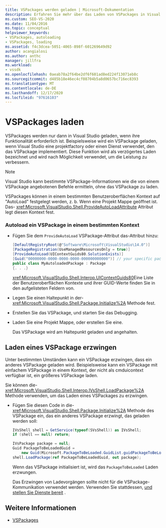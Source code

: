 ```yaml
---
title: VSPackages werden geladen | Microsoft-Dokumentation
description: Erfahren Sie mehr über das Laden von VSPackages in Visual Studio, einschließlich des verzögerten Ladens, das nach Möglichkeit verwendet wird, um die Leistung zu steigern.
ms.custom: SEO-VS-2020
ms.date: 11/04/2016
ms.topic: conceptual
helpviewer_keywords:
- VSPackages, autoloading
- VSPackages, loading
ms.assetid: f4c3dcea-5051-4065-898f-601269649d92
author: acangialosi
ms.author: anthc
manager: jillfra
ms.workload:
- vssdk
ms.openlocfilehash: 0aeab78a2f64be2df6f601ad8ed224f13071eb8c
ms.sourcegitcommit: d485b18e46ec4cf08704b5a8d0657bc716ec8393
ms.translationtype: MT
ms.contentlocale: de-DE
ms.lasthandoff: 12/17/2020
ms.locfileid: "97616103"
---
```

# <a name="load-vspackages"></a>VSPackages laden
VSPackages werden nur dann in Visual Studio geladen, wenn ihre Funktionalität erforderlich ist. Beispielsweise wird ein VSPackage geladen, wenn Visual Studio eine projektfactory oder einen Dienst verwendet, den das VSPackage implementiert. Diese Funktion wird als verzögertes Laden bezeichnet und wird nach Möglichkeit verwendet, um die Leistung zu verbessern.

> [!NOTE]
> Visual Studio kann bestimmte VSPackage-Informationen wie die von einem VSPackage angebotenen Befehle ermitteln, ohne das VSPackage zu laden.

 VSPackages können in einem bestimmten Benutzeroberflächen Kontext auf "AutoLoad" festgelegt werden, z. b. Wenn eine Projekt Mappe geöffnet ist. Das- <xref:Microsoft.VisualStudio.Shell.ProvideAutoLoadAttribute> Attribut legt diesen Kontext fest.

### <a name="autoload-a-vspackage-in-a-specific-context"></a>Autoload ein VSPackage in einem bestimmten Kontext

- Fügen Sie dem `ProvideAutoLoad` VSPackage-Attribut das-Attribut hinzu:

    ```csharp
    [DefaultRegistryRoot(@"Software\Microsoft\VisualStudio\14.0")]
    [PackageRegistration(UseManagedResourcesOnly = true)]
    [ProvideAutoLoad(UIContextGuids80.SolutionExists)]
    [Guid("00000000-0000-0000-0000-000000000000")] // your specific package GUID
    public class MyAutoloadedPackage : Package
    {. . .}
    ```

     <xref:Microsoft.VisualStudio.Shell.Interop.UIContextGuids80>Eine Liste der Benutzeroberflächen Kontexte und ihrer GUID-Werte finden Sie in den aufgelisteten Feldern von.

- Legen Sie einen Haltepunkt in der- <xref:Microsoft.VisualStudio.Shell.Package.Initialize%2A> Methode fest.

- Erstellen Sie das VSPackage, und starten Sie das Debugging.

- Laden Sie eine Projekt Mappe, oder erstellen Sie eine.

     Das VSPackage wird am Haltepunkt geladen und angehalten.

## <a name="force-a-vspackage-to-load"></a>Laden eines VSPackage erzwingen
 Unter bestimmten Umständen kann ein VSPackage erzwingen, dass ein anderes VSPackage geladen wird. Beispielsweise kann ein VSPackage mit einfachem VSPackage in einem Kontext, der nicht als cmduicontext verfügbar ist, ein größeres VSPackage laden.

 Sie können die- <xref:Microsoft.VisualStudio.Shell.Interop.IVsShell.LoadPackage%2A> Methode verwenden, um das Laden eines VSPackages zu erzwingen.

- Fügen Sie diesen Code in die- <xref:Microsoft.VisualStudio.Shell.Package.Initialize%2A> Methode des VSPackage ein, das ein anderes VSPackage erzwingt, das geladen werden soll:

    ```csharp
    IVsShell shell = GetService(typeof(SVsShell)) as IVsShell;
    if (shell == null) return;

    IVsPackage package = null;
    Guid PackageToBeLoadedGuid =
        new Guid(Microsoft.PackageToBeLoaded.GuidList.guidPackageToBeLoadedPkgString);
    shell.LoadPackage(ref PackageToBeLoadedGuid, out package);

    ```

     Wenn das VSPackage initialisiert ist, wird das `PackageToBeLoaded` Laden erzwungen.

     Das Erzwingen von Ladevorgängen sollte nicht für die VSPackage-Kommunikation verwendet werden. Verwenden Sie stattdessen, [und stellen Sie Dienste bereit](../extensibility/using-and-providing-services.md) .

## <a name="see-also"></a>Weitere Informationen
- [VSPackages](../extensibility/internals/vspackages.md)
